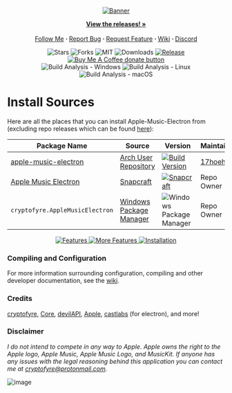 <p align="center">
  <a href="https://github.com/cryptofyre/Apple-Music-Electron"><img src="https://i.imgur.com/jw1cUQZ.png" alt="Banner"></a>
</p>

<p align="center"> 
  <a href="https://github.com/cryptofyre/Apple-Music-Electron/releases/latest"><strong>View the releases! »</strong></a><br /><br />
  <a href="https://twitter.com/cryptofyre">Follow Me</a>
  <b> · </b>
  <a href="https://github.com/cryptofyre/Apple-Music-Electron/issues/new">Report Bug</a>
  <b> · </b>
  <a href="https://github.com/cryptofyre/Apple-Music-Electron/issues/new">Request Feature</a>
  <b> · </b>
  <a href="https://github.com/cryptofyre/Apple-Music-Electron/wiki">Wiki</a>
  <b> · </b>
  <a href="https://discord.gg/CezHYdXHEM">Discord</a><br />
</p>

<p align="center"> 
  <img src="https://img.shields.io/github/stars/cryptofyre/Apple-Music-Electron" alt="Stars">
  <img src="https://img.shields.io/github/forks/cryptofyre/Apple-Music-Electron" alt="Forks">
  <img src="https://img.shields.io/github/license/cryptofyre/Apple-Music-Electron" alt="MIT">
  <img src="https://img.shields.io/github/downloads/cryptofyre/Apple-Music-Electron/total.svg?style=flat" alt="Downloads">
  <a href="https://github.com/cryptofyre/Apple-Music-Electron/releases/latest"><img src="https://img.shields.io/github/release/cryptofyre/Apple-Music-Electron.svg?style=flat" alt="Release"></a>
  <span class="badge-buymeacoffee">
    <a href="https://ko-fi.com/cryptofyre" title="Donate to this project using Buy Me A Coffee"><img src="https://img.shields.io/badge/buy%20me%20a%20coffee-donate-yellow.svg" alt="Buy Me A Coffee donate button" /></a>
  </span>
  <br>
  <img src="https://github.com/cryptofyre/Apple-Music-Electron/actions/workflows/build-analyze-win.yml/badge.svg" alt="Build Analysis - Windows">
  <img src="https://github.com/cryptofyre/Apple-Music-Electron/actions/workflows/build-analyze-linux.yml/badge.svg" alt="Build Analysis - Linux">
  <img src="https://github.com/cryptofyre/Apple-Music-Electron/actions/workflows/build-analyze-macos.yml/badge.svg" alt="Build Analysis - macOS">
</p>

# Install Sources
Here are all the places that you can install Apple-Music-Electron from (excluding repo releases which can be found [here](https://github.com/cryptofyre/Apple-Music-Electron/releases/latest)):

Package Name | Source | Version | Maintainer
---|---|---|---
[apple-music-electron](https://aur.archlinux.org/packages/apple-music-electron) | [Arch User Repository](https://aur.archlinux.org/) | [![Build Version](https://img.shields.io/aur/version/apple-music-electron?style=flat)](https://aur.archlinux.org/cgit/aur.git/log/?h=apple-music-electron) | [17hoehbr](https://github.com/17hoehbr)
[Apple Music Electron](https://snapcraft.io/apple-music-electron) | [Snapcraft](https://snapcraft.io/) | [![Snapcraft](https://snapcraft.io/apple-music-electron/badge.svg)](https://snapcraft.io/apple-music-electron) | Repo Owner
`cryptofyre.AppleMusicElectron` | [Windows Package Manager](https://github.com/microsoft/winget-cli/) | ![Windows Package Manager](https://img.shields.io/badge/winget-v2.3.0-blue?style=flat&logo=windows) | Repo Owner

<p align="center">
  <a href="https://github.com/cryptofyre/Apple-Music-Electron">
    <img src="https://i.imgur.com/1HCPN6B.png" alt="Features">
    <img src="https://i.imgur.com/67KefOp.png" alt="More Features">
  </a>
  <a href="https://github.com/cryptofyre/Apple-Music-Electron/releases/latest">
    <img src="https://i.imgur.com/7N84yzy.png" alt="Installation"><br />
  </a>
</p>

### Compiling and Configuration
For more information surrounding configuration, compiling and other developer documentation, see the [wiki](https://github.com/cryptofyre/Apple-Music-Electron/wiki).

### Credits
[cryptofyre](https://github.com/cryptofyre), [Core](https://github.com/coredev-uk), [devilAPI](https://github.com/devilAPI), [Apple](https://apple.com), [castlabs](https://github.com/castlabs) (for electron), and more!

### Disclaimer
*I do not intend to compete in any way to Apple. Apple owns the right to the Apple logo, Apple Music, Apple Music Logo,
and MusicKit. If anyone has any issues with the legal reasoning behind this application you can contact me
at <a href="mailto:cryptofyre@protonmail.com">cryptofyre@protonmail.com</a>.*

![image](https://user-images.githubusercontent.com/33162551/124784711-cce31300-df0b-11eb-826e-7ef289bae574.png)

